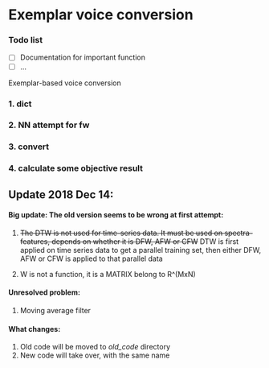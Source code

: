 # Exemplar voice conversion

### Todo list

- [ ] Documentation for important function
- [ ] ...

Exemplar-based voice conversion  
### 1. dict  
### 2. NN attempt for fw  
### 3. convert  
### 4. calculate some objective result

## Update 2018 Dec 14:
#### Big update: The old version seems to be wrong at first attempt: 
1. <del>The DTW is not used for time-series data. It must be used on spectra-features, depends on whether it is DFW, AFW or CFW</del> DTW is first applied on time series data to get a parallel training set, then either DFW, AFW or CFW is applied to that parallel data

2. W is not a function, it is a MATRIX belong to R^(MxN)

#### Unresolved problem:
1. Moving average filter

#### What changes:
1. Old code will  be moved to *old_code* directory
2. New code will take over, with the same name
